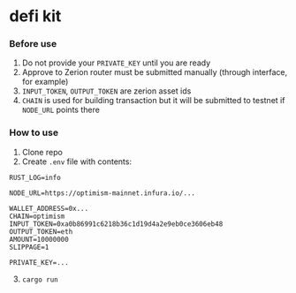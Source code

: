 # defi kit

### Before use
1. Do not provide your `PRIVATE_KEY` until you are ready
2. Approve to Zerion router must be submitted manually (through interface, for
   example)
3. `INPUT_TOKEN`, `OUTPUT_TOKEN` are zerion asset ids
4. `CHAIN` is used for building transaction but it will be submitted to testnet
   if `NODE_URL` points there

### How to use
1. Clone repo
2. Create `.env` file with contents:
```
RUST_LOG=info

NODE_URL=https://optimism-mainnet.infura.io/...

WALLET_ADDRESS=0x...
CHAIN=optimism
INPUT_TOKEN=0xa0b86991c6218b36c1d19d4a2e9eb0ce3606eb48
OUTPUT_TOKEN=eth
AMOUNT=10000000
SLIPPAGE=1

PRIVATE_KEY=...
```
3. `cargo run`
